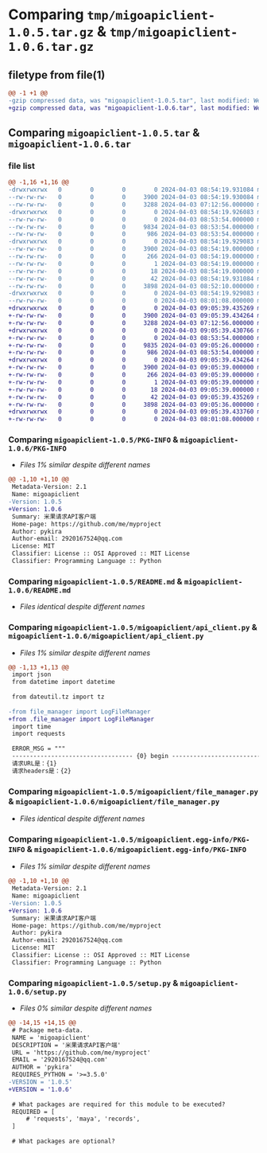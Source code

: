 # Comparing `tmp/migoapiclient-1.0.5.tar.gz` & `tmp/migoapiclient-1.0.6.tar.gz`

## filetype from file(1)

```diff
@@ -1 +1 @@
-gzip compressed data, was "migoapiclient-1.0.5.tar", last modified: Wed Apr  3 08:54:19 2024, max compression
+gzip compressed data, was "migoapiclient-1.0.6.tar", last modified: Wed Apr  3 09:05:39 2024, max compression
```

## Comparing `migoapiclient-1.0.5.tar` & `migoapiclient-1.0.6.tar`

### file list

```diff
@@ -1,16 +1,16 @@
-drwxrwxrwx   0        0        0        0 2024-04-03 08:54:19.931084 migoapiclient-1.0.5/
--rw-rw-rw-   0        0        0     3900 2024-04-03 08:54:19.930084 migoapiclient-1.0.5/PKG-INFO
--rw-rw-rw-   0        0        0     3288 2024-04-03 07:12:56.000000 migoapiclient-1.0.5/README.md
-drwxrwxrwx   0        0        0        0 2024-04-03 08:54:19.926083 migoapiclient-1.0.5/migoapiclient/
--rw-rw-rw-   0        0        0        0 2024-04-03 08:53:54.000000 migoapiclient-1.0.5/migoapiclient/__init__.py
--rw-rw-rw-   0        0        0     9834 2024-04-03 08:53:54.000000 migoapiclient-1.0.5/migoapiclient/api_client.py
--rw-rw-rw-   0        0        0      986 2024-04-03 08:53:54.000000 migoapiclient-1.0.5/migoapiclient/file_manager.py
-drwxrwxrwx   0        0        0        0 2024-04-03 08:54:19.929083 migoapiclient-1.0.5/migoapiclient.egg-info/
--rw-rw-rw-   0        0        0     3900 2024-04-03 08:54:19.000000 migoapiclient-1.0.5/migoapiclient.egg-info/PKG-INFO
--rw-rw-rw-   0        0        0      266 2024-04-03 08:54:19.000000 migoapiclient-1.0.5/migoapiclient.egg-info/SOURCES.txt
--rw-rw-rw-   0        0        0        1 2024-04-03 08:54:19.000000 migoapiclient-1.0.5/migoapiclient.egg-info/dependency_links.txt
--rw-rw-rw-   0        0        0       18 2024-04-03 08:54:19.000000 migoapiclient-1.0.5/migoapiclient.egg-info/top_level.txt
--rw-rw-rw-   0        0        0       42 2024-04-03 08:54:19.931084 migoapiclient-1.0.5/setup.cfg
--rw-rw-rw-   0        0        0     3898 2024-04-03 08:52:10.000000 migoapiclient-1.0.5/setup.py
-drwxrwxrwx   0        0        0        0 2024-04-03 08:54:19.929083 migoapiclient-1.0.5/src/
--rw-rw-rw-   0        0        0        0 2024-04-03 08:01:08.000000 migoapiclient-1.0.5/src/__init__.py
+drwxrwxrwx   0        0        0        0 2024-04-03 09:05:39.435269 migoapiclient-1.0.6/
+-rw-rw-rw-   0        0        0     3900 2024-04-03 09:05:39.434264 migoapiclient-1.0.6/PKG-INFO
+-rw-rw-rw-   0        0        0     3288 2024-04-03 07:12:56.000000 migoapiclient-1.0.6/README.md
+drwxrwxrwx   0        0        0        0 2024-04-03 09:05:39.430766 migoapiclient-1.0.6/migoapiclient/
+-rw-rw-rw-   0        0        0        0 2024-04-03 08:53:54.000000 migoapiclient-1.0.6/migoapiclient/__init__.py
+-rw-rw-rw-   0        0        0     9835 2024-04-03 09:05:26.000000 migoapiclient-1.0.6/migoapiclient/api_client.py
+-rw-rw-rw-   0        0        0      986 2024-04-03 08:53:54.000000 migoapiclient-1.0.6/migoapiclient/file_manager.py
+drwxrwxrwx   0        0        0        0 2024-04-03 09:05:39.434264 migoapiclient-1.0.6/migoapiclient.egg-info/
+-rw-rw-rw-   0        0        0     3900 2024-04-03 09:05:39.000000 migoapiclient-1.0.6/migoapiclient.egg-info/PKG-INFO
+-rw-rw-rw-   0        0        0      266 2024-04-03 09:05:39.000000 migoapiclient-1.0.6/migoapiclient.egg-info/SOURCES.txt
+-rw-rw-rw-   0        0        0        1 2024-04-03 09:05:39.000000 migoapiclient-1.0.6/migoapiclient.egg-info/dependency_links.txt
+-rw-rw-rw-   0        0        0       18 2024-04-03 09:05:39.000000 migoapiclient-1.0.6/migoapiclient.egg-info/top_level.txt
+-rw-rw-rw-   0        0        0       42 2024-04-03 09:05:39.435269 migoapiclient-1.0.6/setup.cfg
+-rw-rw-rw-   0        0        0     3898 2024-04-03 09:05:36.000000 migoapiclient-1.0.6/setup.py
+drwxrwxrwx   0        0        0        0 2024-04-03 09:05:39.433760 migoapiclient-1.0.6/src/
+-rw-rw-rw-   0        0        0        0 2024-04-03 08:01:08.000000 migoapiclient-1.0.6/src/__init__.py
```

### Comparing `migoapiclient-1.0.5/PKG-INFO` & `migoapiclient-1.0.6/PKG-INFO`

 * *Files 1% similar despite different names*

```diff
@@ -1,10 +1,10 @@
 Metadata-Version: 2.1
 Name: migoapiclient
-Version: 1.0.5
+Version: 1.0.6
 Summary: 米果请求API客户端
 Home-page: https://github.com/me/myproject
 Author: pykira
 Author-email: 2920167524@qq.com
 License: MIT
 Classifier: License :: OSI Approved :: MIT License
 Classifier: Programming Language :: Python
```

### Comparing `migoapiclient-1.0.5/README.md` & `migoapiclient-1.0.6/README.md`

 * *Files identical despite different names*

### Comparing `migoapiclient-1.0.5/migoapiclient/api_client.py` & `migoapiclient-1.0.6/migoapiclient/api_client.py`

 * *Files 1% similar despite different names*

```diff
@@ -1,13 +1,13 @@
 import json
 from datetime import datetime
 
 from dateutil.tz import tz
 
-from file_manager import LogFileManager
+from .file_manager import LogFileManager
 import time
 import requests
 
 ERROR_MSG = """
 ---------------------------------- {0} begin ----------------------------------
 请求URL是：{1}
 请求headers是：{2}
```

### Comparing `migoapiclient-1.0.5/migoapiclient/file_manager.py` & `migoapiclient-1.0.6/migoapiclient/file_manager.py`

 * *Files identical despite different names*

### Comparing `migoapiclient-1.0.5/migoapiclient.egg-info/PKG-INFO` & `migoapiclient-1.0.6/migoapiclient.egg-info/PKG-INFO`

 * *Files 1% similar despite different names*

```diff
@@ -1,10 +1,10 @@
 Metadata-Version: 2.1
 Name: migoapiclient
-Version: 1.0.5
+Version: 1.0.6
 Summary: 米果请求API客户端
 Home-page: https://github.com/me/myproject
 Author: pykira
 Author-email: 2920167524@qq.com
 License: MIT
 Classifier: License :: OSI Approved :: MIT License
 Classifier: Programming Language :: Python
```

### Comparing `migoapiclient-1.0.5/setup.py` & `migoapiclient-1.0.6/setup.py`

 * *Files 0% similar despite different names*

```diff
@@ -14,15 +14,15 @@
 # Package meta-data.
 NAME = 'migoapiclient'
 DESCRIPTION = '米果请求API客户端'
 URL = 'https://github.com/me/myproject'
 EMAIL = '2920167524@qq.com'
 AUTHOR = 'pykira'
 REQUIRES_PYTHON = '>=3.5.0'
-VERSION = '1.0.5'
+VERSION = '1.0.6'
 
 # What packages are required for this module to be executed?
 REQUIRED = [
     # 'requests', 'maya', 'records',
 ]
 
 # What packages are optional?
```

